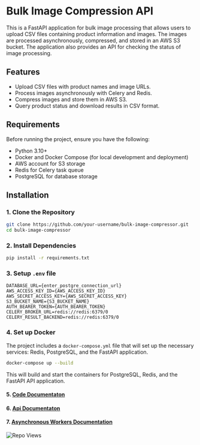 # Bulk Image Compression API

This is a FastAPI application for bulk image processing that allows users to upload CSV files containing product information and images. The images are processed asynchronously, compressed, and stored in an AWS S3 bucket. The application also provides an API for checking the status of image processing.

## Features

* Upload CSV files with product names and image URLs.
* Process images asynchronously with Celery and Redis.
* Compress images and store them in AWS S3.
* Query product status and download results in CSV format.

## Requirements

Before running the project, ensure you have the following:

* Python 3.10+
* Docker and Docker Compose (for local development and deployment)
* AWS account for S3 storage
* Redis for Celery task queue
* PostgreSQL for database storage

## Installation

### 1. Clone the Repository

```bash
git clone https://github.com/your-username/bulk-image-compressor.git
cd bulk-image-compressor
```

### 2. Install Dependencies

```bash
pip install -r requirements.txt
```
### 3. Setup `.env` file

    DATABASE_URL={enter_postgre_connection_url}
    AWS_ACCESS_KEY_ID={AWS_ACCESS_KEY_ID}
    AWS_SECRET_ACCESS_KEY={AWS_SECRET_ACCESS_KEY}
    S3_BUCKET_NAME={S3_BUCKET_NAME}
    AUTH_BEARER_TOKEN={AUTH_BEARER_TOKEN}
    CELERY_BROKER_URL=redis://redis:6379/0
    CELERY_RESULT_BACKEND=redis://redis:6379/0

### 4. Set up Docker
The project includes a `docker-compose.yml` file that will set up the necessary services: Redis, PostgreSQL, and the FastAPI application.

```bash
docker-compose up --build
```
This will build and start the containers for PostgreSQL, Redis, and the FastAPI API application.

#### 5. [Code Documentaton](https://docs.google.com/document/d/1jQzjQnKQsgVLiJQLtZsGGJt4Ho3VGyB1YPoOf_YCeyQ/edit?usp=sharing)
#### 6. [Api Documentaton](https://documenter.getpostman.com/view/36986396/2sAYkHoHtR)
#### 7. [Asynchronous Workers Documentation](https://docs.google.com/document/d/1p5f81hiQNdhA_oXzbY0J-oumBoBn1bx2XJIXj23qn_Q/edit?usp=sharing)



![Repo Views](https://hits.seeyoufarm.com/api/count/incr/badge.svg?url=https%3A%2F%2Fgithub.com%2FPriyamNGoyal%2Fbulk_image_processor&count_bg=%2379C83D&title_bg=%23555555&icon=github.svg&icon_color=%23FFFFFF&title=views&edge_flat=false)
